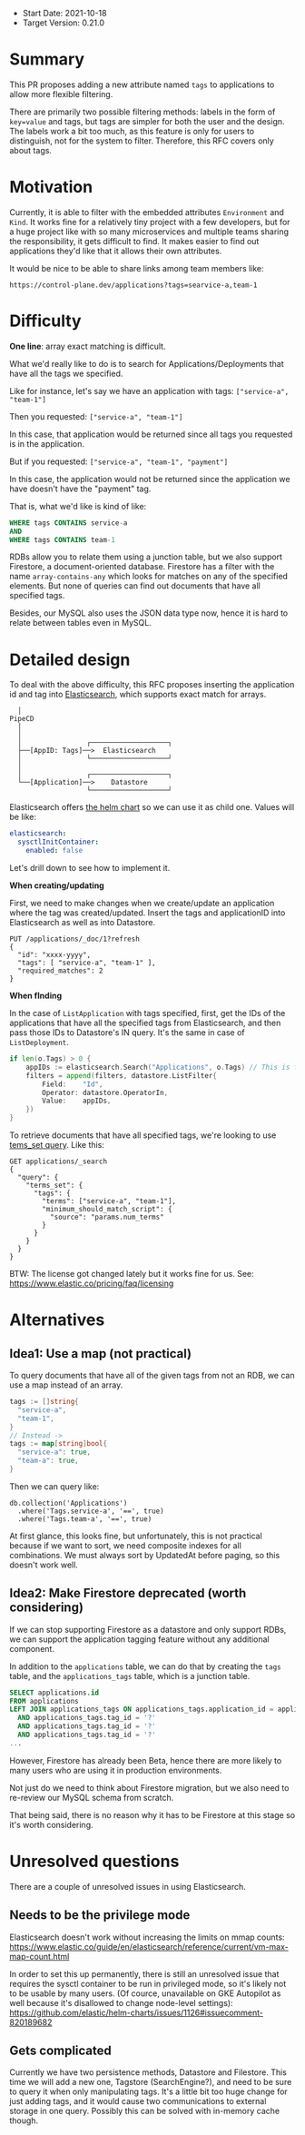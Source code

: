 - Start Date: 2021-10-18
- Target Version: 0.21.0

# Summary
This PR proposes adding a new attribute named `tags` to applications to allow more flexible filtering.

There are primarily two possible filtering methods: labels in the form of `key=value` and tags, but tags are simpler for both the user and the design.
The labels work a bit too much, as this feature is only for users to distinguish, not for the system to filter.
Therefore, this RFC covers only about tags.

# Motivation
Currently, it is able to filter with the embedded attributes `Environment` and `Kind`.
It works fine for a relatively tiny project with a few developers, but for a huge project like with so many microservices and multiple teams sharing the responsibility, it gets difficult to find.
It makes easier to find out applications they'd like that it allows their own attributes.

It would be nice to be able to share links among team members like:

```
https://control-plane.dev/applications?tags=searvice-a,team-1
```

# Difficulty
**One line**: array exact matching is difficult.

What we'd really like to do is to search for Applications/Deployments that have all the tags we specified.

Like for instance, let's say we have an application with tags: `["service-a", "team-1"]`

Then you requested: `["service-a", "team-1"]`

In this case, that application would be returned since all tags you requested is in the application.

But if you requested: `["service-a", "team-1", "payment"]`

In this case, the application would not be returned since the application we have doesn't have the "payment" tag.

That is, what we'd like is kind of like:

```sql
WHERE tags CONTAINS service-a
AND
WHERE tags CONTAINS team-1
```

RDBs allow you to relate them using a junction table, but we also support Firestore, a document-oriented database.
Firestore has a filter with the name `array-contains-any` which looks for matches on any of the specified elements.
But none of queries can find out documents that have all specified tags.

Besides, our MySQL also uses the JSON data type now, hence it is hard to relate between tables even in MySQL.

# Detailed design
To deal with the above difficulty, this RFC proposes inserting the application id and tag into [Elasticsearch](https://www.elastic.co/elasticsearch), which supports exact match for arrays.

```
  │
PipeCD
  │
  │
  │                ┌───────────────────┐
  ├──[AppID: Tags]──>  Elasticsearch
  │                └───────────────────┘
  │
  │                ┌───────────────────┐
  └──[Application]──>    Datastore
                   └───────────────────┘
```

Elasticsearch offers [the helm chart](https://github.com/elastic/helm-charts) so we can use it as child one. Values will be like:

```yaml
elasticsearch:
  sysctlInitContainer:
    enabled: false
```

Let's drill down to see how to implement it.

**When creating/updating**

First, we need to make changes when we create/update an application where the tag was created/updated.
Insert the tags and applicationID into Elasticsearch as well as into Datastore.

```
PUT /applications/_doc/1?refresh
{
  "id": "xxxx-yyyy",
  "tags": [ "service-a", "team-1" ],
  "required_matches": 2
}
```

**When fInding**

In the case of `ListApplication` with tags specified, first, get the IDs of the applications that have all the specified tags from Elasticsearch, and then pass those IDs to Datastore's IN query.
It's the same in case of `ListDeployment`.

```go
if len(o.Tags) > 0 {
	appIDs := elasticsearch.Search("Applications", o.Tags) // This is fuzzy code
	filters = append(filters, datastore.ListFilter{
		Field:    "Id",
		Operator: datastore.OperatorIn,
		Value:    appIDs,
	})
}
```

To retrieve documents that have all specified tags, we're looking to use [tems_set query](https://www.elastic.co/guide/en/elasticsearch/reference/current/query-dsl-terms-set-query.html).
Like this:

```
GET applications/_search
{
  "query": {
    "terms_set": {
      "tags": {
        "terms": ["service-a", "team-1"],
        "minimum_should_match_script": {
          "source": "params.num_terms"
        }
      }
    }
  }
}
```


BTW: The license got changed lately but it works fine for us. See: https://www.elastic.co/pricing/faq/licensing

# Alternatives

## Idea1: Use a map (not practical)
To query documents that have all of the given tags from not an RDB, we can use a map instead of an array.

```go
tags := []string{
  "service-a",
  "team-1",
}
// Instead ->
tags := map[string]bool{
  "service-a": true,
  "team-a": true,
}
```

Then we can query like:

```
db.collection('Applications')
  .where('Tags.service-a', '==', true)
  .where('Tags.team-a', '==', true)
```

At first glance, this looks fine, but unfortunately, this is not practical because if we want to sort, we need composite indexes for all combinations.
We must always sort by UpdatedAt before paging, so this doesn't work well.

## Idea2: Make Firestore deprecated (worth considering)
If we can stop supporting Firestore as a datastore and only support RDBs, we can support the application tagging feature without any additional component.

In addition to the `applications` table, we can do that by creating the `tags` table, and the `applications_tags` table, which is a junction table.

```sql
SELECT applications.id
FROM applications
LEFT JOIN applications_tags ON applications_tags.application_id = applications.id
  AND applications_tags.tag_id = '?'
  AND applications_tags.tag_id = '?'
  AND applications_tags.tag_id = '?'
...
```
However, Firestore has already been Beta, hence there are more likely to many users who are using it in production environments.

Not just do we need to think about Firestore migration, but we also need to re-review our MySQL schema from scratch.

That being said, there is no reason why it has to be Firestore at this stage so it's worth considering.

# Unresolved questions
There are a couple of unresolved issues in using Elasticsearch.

## Needs to be the privilege mode
Elasticsearch doesn't work without increasing the limits on mmap counts: https://www.elastic.co/guide/en/elasticsearch/reference/current/vm-max-map-count.html

In order to set this up permanently, there is still an unresolved issue that requires the sysctl container to be run in privileged mode, so it's likely not to be usable by many users.
(Of cource, unavailable on GKE Autopilot as well because it's disallowed to change node-level settings): https://github.com/elastic/helm-charts/issues/1126#issuecomment-820189682

## Gets complicated
Currently we have two persistence methods, Datastore and Filestore.
This time we will add a new one, Tagstore (SearchEngine?), and need to be sure to query it when only manipulating tags.
It's a little bit too huge change for just adding tags, and it would cause two communications to external storage in one query. Possibly this can be solved with in-memory cache though.